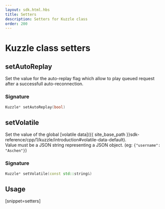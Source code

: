 ```yaml
---
layout: sdk.html.hbs
title: Setters
description: Setters for Kuzzle class
order: 200
---
```


# Kuzzle class setters

## setAutoReplay

Set the value for the auto-replay flag which allow to play queued request after a successfull auto-reconnection.

### Signature

```cpp
Kuzzle* setAutoReplay(bool)
```

## setVolatile

Set the value of the global [volatile data]({{ site_base_path }}sdk-reference/cpp/1/kuzzle/introduction#volatile-data-default).  
Value must be a JSON string representing a JSON object. (eg: `{"username": "Aschen"}`)

### Signature

```cpp
Kuzzle* setVolatile(const std::string&)
```

## Usage

[snippet=setters]
